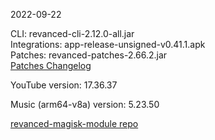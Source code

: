 2022-09-22
  
CLI: revanced-cli-2.12.0-all.jar  
Integrations: app-release-unsigned-v0.41.1.apk  
Patches: revanced-patches-2.66.2.jar  
[Patches Changelog](https://github.com/revanced/revanced-patches/releases/tag/v2.66.2)  

YouTube version: 17.36.37  

Music (arm64-v8a) version: 5.23.50  

[revanced-magisk-module repo](https://github.com/j-hc/revanced-magisk-module)
